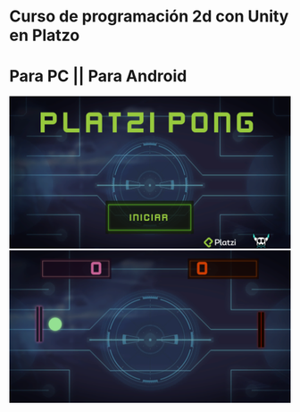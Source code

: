# Curso de programación 2d con Unity en Platzo
# Para PC || Para Android
![](Captura.PNG)
![](Captura2.PNG)